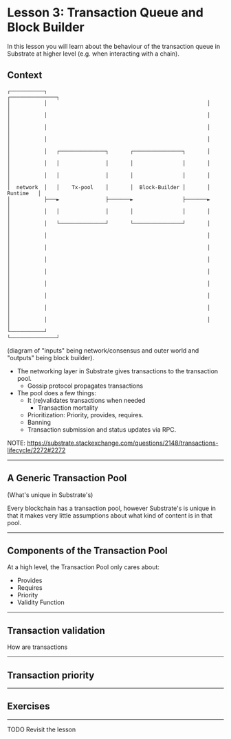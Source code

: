 # Lesson 3: Transaction Queue and Block Builder

In this lesson you will learn about the behaviour of the transaction queue in Substrate at higher
level (e.g. when interacting with a chain).

## Context

```
┌───────────┐                                                    ┌───────────────┐
│           │                                                    │               │
│           │                                                    │               │
│           │                                                    │               │
│           │                                                    │               │
│           │   ┌───────────────┐       ┌────────────────┐       │               │
│           │   │               │       │                │       │               │
│           │   │               │       │                │       │               │
│  network  │   │    Tx-pool    │       │  Block-Builder │       │     Runtime   │
│           ├───►               ├───────►                ├───────►               │
│           │   │               │       │                │       │               │
│           │   └───────────────┘       └────────────────┘       │               │
│           │                                                    │               │
│           │                                                    │               │
│           │                                                    │               │
│           │                                                    │               │
│           │                                                    │               │
│           │                                                    │               │
│           │                                                    │               │
│           │                                                    │               │
└───────────┘                                                    └───────────────┘
```

(diagram of "inputs" being network/consensus and outer world and "outputs" being block builder).


* The networking layer in Substrate gives transactions to the transaction pool.
    * Gossip protocol propagates transactions
* The pool does a few things:
    * It (re)validates transactions when needed
	    * Transaction mortality
    * Prioritization: Priority, provides, requires.
    * Banning
	* Transaction submission and status updates via RPC.

NOTE: https://substrate.stackexchange.com/questions/2148/transactions-lifecycle/2272#2272

---
## A Generic Transaction Pool

(What's unique in Substrate's)

Every blockchain has a transaction pool, however Substrate's is unique in that
it makes very little assumptions about what kind of content is in that pool.

---

## Components of the Transaction Pool

At a high level, the Transaction Pool only cares about:

- Provides
- Requires
- Priority
- Validity Function

---
## Transaction validation

How are transactions

---

## Transaction priority

---

## Exercises


---

TODO Revisit the lesson
